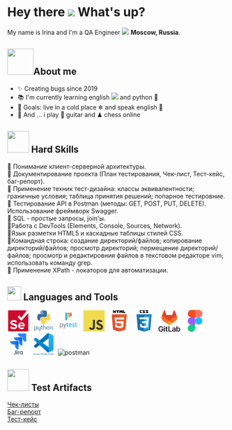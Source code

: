 <h1> Hey there <img src="https://media.giphy.com/media/6NIC5qDsDC5uE/giphy.gif" width="80px" /> What's up?</h1>

<p> My name is Irina and I'm a  QA Engineer <img src="https://media.giphy.com/media/j0rFAivZ51ce4/giphy.gif" width="23" /> <b>Moscow, Russia</b>. </p>

## <h2><img src = "https://media.giphy.com/media/Nn3VjLo5LpzjzmDZhn/giphy.gif" width = 60px height=60px>About me</h2>

- ✨ Creating bugs since 2019
- 📚 I'm currently learning english <img src="https://cdn-icons-png.flaticon.com/128/197/197484.png" width="17" />  and python 🐍
- 🎯 Goals: live in a cold place ❄ and speak english 🚀
- 🎲 And ... i play 🎸 guitar and ♟ chess online


 
 ## <h2><img src = "https://media.giphy.com/media/JGmjLpmTPS5QmgLFAM/giphy.gif" width = 50px height=50px> Hard Skills</h2>
:small_blue_diamond: Понимание клиент-серверной архитектуры.
<br>:small_blue_diamond: Документирование проекта (План тестирования, Чек-лист, Тест-кейс, баг-репорт).
 <br>:small_blue_diamond: Применение техник тест-дизайна: классы эквивалентности; граничные условия; таблица принятия решений; попарное тестировние.
<br>:small_blue_diamond: Тестирование API в Postman (методы: GET, POST, PUT, DELETE). Использование фреймворк Swagger.
<br>:small_blue_diamond: SQL - простые запросы, join'ы.
<br>:small_blue_diamond:Работа с DevTools (Elements, Console, Sources, Network).
<br>:small_blue_diamond:Язык разметки HTML5 и каскадные таблицы стилей CSS.
<br>:small_blue_diamond:Командная строка: создание директорий/файлов; копирование директорий/файлов; просмотр директорий; пермещение директорий/файлов; просмотр и редактировния файлов в текстовом редакторе vim; использовать команду grep.
<br>:small_blue_diamond: Применение XPath - локаторов для автоматизации.



## <h2> <img src = "https://media2.giphy.com/media/QssGEmpkyEOhBCb7e1/giphy.gif?cid=ecf05e47a0n3gi1bfqntqmob8g9aid1oyj2wr3ds3mg700bl&rid=giphy.gif" width = 32px height=32px> Languages and Tools</h2>
<div>
  <img src="https://raw.githubusercontent.com/devicons/devicon/1119b9f84c0290e0f0b38982099a2bd027a48bf1/icons/selenium/selenium-original.svg" alt="Selenium" width="50" height="50"/>&nbsp;
  <img src="https://raw.githubusercontent.com/devicons/devicon/1119b9f84c0290e0f0b38982099a2bd027a48bf1/icons/python/python-original-wordmark.svg" alt="Python" width="50" height="50"/>&nbsp;
  <img src="https://raw.githubusercontent.com/devicons/devicon/1119b9f84c0290e0f0b38982099a2bd027a48bf1/icons/pytest/pytest-original-wordmark.svg" alt="Pytest" width="50" height="50"/>&nbsp;
  <img src="https://raw.githubusercontent.com/devicons/devicon/1119b9f84c0290e0f0b38982099a2bd027a48bf1/icons/javascript/javascript-original.svg" alt="JavaScript" width="50" height="50"/>&nbsp;
   <img src="https://github.com/devicons/devicon/blob/master/icons/html5/html5-original-wordmark.svg" title="HTML5" alt="HTML5" width="50" height="50"/>&nbsp;
  <img src="https://github.com/devicons/devicon/blob/master/icons/css3/css3-original-wordmark.svg" title="CSS3" alt="CSS3" width="50" height="50"/>&nbsp;
   <img src="https://raw.githubusercontent.com/devicons/devicon/1119b9f84c0290e0f0b38982099a2bd027a48bf1/icons/gitlab/gitlab-original-wordmark.svg" alt="GitLab" width="50" height="50"/>&nbsp;
  <img src="https://raw.githubusercontent.com/devicons/devicon/1119b9f84c0290e0f0b38982099a2bd027a48bf1/icons/figma/figma-original.svg" alt="Figma" width="50" height="50"/>&nbsp;
  <img src="https://github.com/devicons/devicon/blob/master/icons/jira/jira-original-wordmark.svg" title="Java" alt="Java" width="50" height="50"/>&nbsp;
  <img src="https://raw.githubusercontent.com/devicons/devicon/1119b9f84c0290e0f0b38982099a2bd027a48bf1/icons/vscode/vscode-original-wordmark.svg" alt="VCcode" width="50" height="50"/>&nbsp;
<img src="https://camo.githubusercontent.com/93b32389bf746009ca2370de7fe06c3b5146f4c99d99df65994f9ced0ba41685/68747470733a2f2f7777772e766563746f726c6f676f2e7a6f6e652f6c6f676f732f676574706f73746d616e2f676574706f73746d616e2d69636f6e2e737667" alt="postman" width="50" height="50" data-canonical-src="https://www.vectorlogo.zone/logos/getpostman/getpostman-icon.svg" style="max-width: 100;"> 
</div>
 

## <h2> <img src = "https://media.giphy.com/media/EiVEamyvKhVyvc7iwX/giphy.gif" width = 50px height=50px> Test Artifacts</h2>
[Чек-листы](https://miro.com/app/board/uXjVP3ZCjNk=/)
<br>[Баг-репорт](https://docs.google.com/document/d/1GmlggwgUe4_6ewhsBfBnTXxvC8LK5Kh3uLlvJ1JEcn8/edit?usp=sharing)
<br>[Тест-кейс]()



